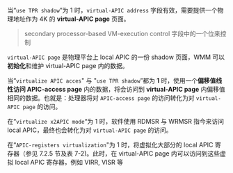 
当“`use TPR shadow`”为 1 时，`virtual-APIC address` 字段有效，需要提供一个物理地址作为 4K 的 **virtual-APIC page** 页面。

> secondary processor-based VM-execution control 字段中的一个位来控制

`virtual-APIC page` 是物理平台上 local APIC 的一份 shadow 页面，WMM 可以**初始化**和维护 virtual-APIC page 内的数据。

当“`virtualize APIC acces`" 与 "`use TPR shadow`”都为 **1** 时，使用一个**偏移值线性访问 APIC-access page** 内的数据，将会访问到 **virtual-APIC page** 内偏移值相同的数据。也就是：处理器将对 `APIC-access page` 的访问转化为对 `virtual-APIC page` 的访问。

在“`virtualize x2APIC mode`“为 1 时，软件使用 RDMSR 与 WRMSR 指今来访问 local APIC，最终也会转化为对 `virtual-APIC page` 的访问。

在“`APIC-registers virtualization`"为 1 时，将虚拟化大部分的 local APIC 寄存器（参见 7.2.5 节及表 7-2)。此时，在 virtual-APIC page 内可以访问到这些虚拟 local APIC 寄存器，例如 VIRR, VISR 等